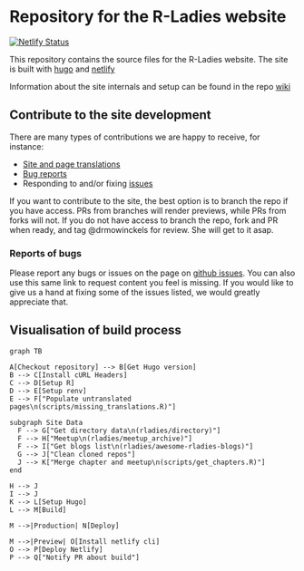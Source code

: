 
# Repository for the R-Ladies website

<!-- badges: start -->

[![Netlify Status](https://api.netlify.com/api/v1/badges/3bf48c17-2bd3-4452-83cb-0ac808ad745b/deploy-status)](https://app.netlify.com/sites/rladies-dev/deploys)


<!-- badges: end -->

This repository contains the source files for the R-Ladies website. 
The site is built with [hugo](https://gohugo.io/) and [netlify](www.netlify.com)

Information about the site internals and setup can be found in the repo [wiki](https://github.com/rladies/website/wiki)

## Contribute to the site development
There are many types of contributions we are happy to receive, for instance:
- [Site and page translations](https://github.com/rladies/website/wiki/Adding-a-new-language)   
- [Bug reports](https://github.com/rladies/website/issues/new)  
- Responding to and/or fixing [issues](https://github.com/rladies/website/issues)  

If you want to contribute to the site, the best option is to branch the repo if you have access. 
PRs from branches will render previews, while PRs from forks will not. 
If you do not have access to branch the repo, fork and PR when ready, and tag @drmowinckels for review. 
She will get to it asap.

### Reports of bugs
Please report any bugs or issues on the page on [github issues](https://github.com/rladies/website/issues).
You can also use this same link to request content you feel is missing. 
If you would like to give us a hand at fixing some of the issues listed, we would greatly appreciate that.


## Visualisation of build process

```mermaid
graph TB

A[Checkout repository] --> B[Get Hugo version]
B --> C[Install cURL Headers]
C --> D[Setup R]
D --> E[Setup renv]
E --> F["Populate untranslated pages\n(scripts/missing_translations.R)"]

subgraph Site Data
  F --> G["Get directory data\n(rladies/directory)"]
  F --> H["Meetup\n(rladies/meetup_archive)"]
  F --> I["Get blogs list\n(rladies/awesome-rladies-blogs)"]
  G --> J["Clean cloned repos"]
  J --> K["Merge chapter and meetup\n(scripts/get_chapters.R)"]
end

H --> J
I --> J
K --> L[Setup Hugo]
L --> M[Build]

M -->|Production| N[Deploy]

M -->|Preview| O[Install netlify cli]
O --> P[Deploy Netlify]
P --> Q["Notify PR about build"]

```
